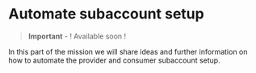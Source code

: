 # Automate subaccount setup

> **Important** - ! Available soon !

In this part of the mission we will share ideas and further information on how to automate the provider and consumer subaccount setup. 
